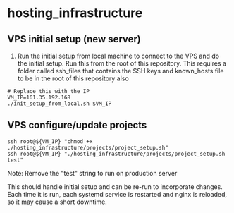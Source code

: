 # hosting_infrastructure

## VPS initial setup (new server)

1. Run the initial setup from local machine to connect to the VPS and do the initial setup. Run this from the root of this repository. This requires a folder called ssh_files that contains the SSH keys and known_hosts file to be in the root of this repository also
```
# Replace this with the IP
VM_IP=161.35.192.168
./init_setup_from_local.sh $VM_IP
```

## VPS configure/update projects

```
ssh root@${VM_IP} "chmod +x ./hosting_infrastructure/projects/project_setup.sh"
ssh root@${VM_IP} "./hosting_infrastructure/projects/project_setup.sh test"
```
Note: Remove the "test" string to run on production server

This should handle initial setup and can be re-run to incorporate changes. Each time it is run, each systemd service is restarted and nginx is reloaded, so it may cause a short downtime.
